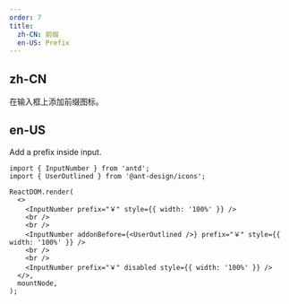 ```yaml
---
order: 7
title:
  zh-CN: 前缀
  en-US: Prefix
---
```


## zh-CN

在输入框上添加前缀图标。

## en-US

Add a prefix inside input.

```tsx
import { InputNumber } from 'antd';
import { UserOutlined } from '@ant-design/icons';

ReactDOM.render(
  <>
    <InputNumber prefix="￥" style={{ width: '100%' }} />
    <br />
    <br />
    <InputNumber addonBefore={<UserOutlined />} prefix="￥" style={{ width: '100%' }} />
    <br />
    <br />
    <InputNumber prefix="￥" disabled style={{ width: '100%' }} />
  </>,
  mountNode,
);
```
